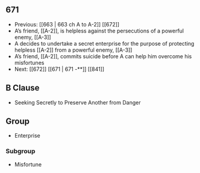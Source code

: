 ## 671
- Previous: [[663 | 663 ch A to A-2]] [[672]] 
- A’s friend, [[A-2]], is helpless against the persecutions of a powerful enemy, [[A-3]]
- A decides to undertake a secret enterprise for the purpose of protecting helpless [[A-2]] from a powerful enemy, [[A-3]]
- A’s friend, [[A-2]], commits suicide before A can help him overcome his misfortunes
- Next: [[672]] [[671 | 671 -**]] [[841]] 

## B Clause
- Seeking Secretly to Preserve Another from Danger

## Group
- Enterprise

### Subgroup
- Misfortune

